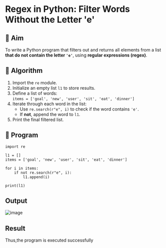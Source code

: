 # Regex in Python: Filter Words Without the Letter 'e'

## 🎯 Aim
To write a Python program that filters out and returns all elements from a list **that do not contain the letter `'e'`**, using **regular expressions (regex)**.

## 🧠 Algorithm
1. Import the `re` module.
2. Initialize an empty list `l1` to store results.
3. Define a list of words:  
   `items = ['goal', 'new', 'user', 'sit', 'eat', 'dinner']`
4. Iterate through each word in the list:
   - Use `re.search(r"e", i)` to check if the word contains `'e'`.
   - If **not**, append the word to `l1`.
5. Print the final filtered list.

## 🧾 Program
```
import re

l1 = []
items = ['goal', 'new', 'user', 'sit', 'eat', 'dinner']

for i in items:
    if not re.search(r"e", i):
        l1.append(i)

print(l1)
```
## Output
![image](https://github.com/user-attachments/assets/498c1e60-8782-40cc-a791-5ed78a29aaf6)

## Result
Thus,the program is executed successfully
